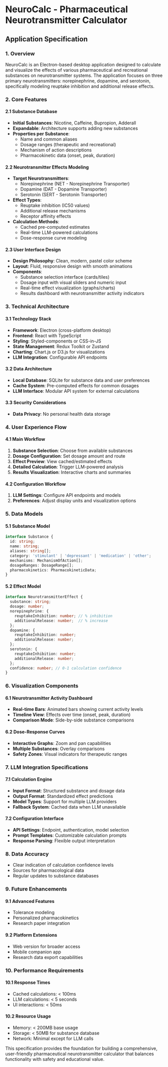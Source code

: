 # NeuroCalc - Pharmaceutical Neurotransmitter Calculator
## Application Specification

### 1. Overview
NeuroCalc is an Electron-based desktop application designed to calculate and visualize the effects of various pharmaceutical and recreational substances on neurotransmitter systems. The application focuses on three primary neurotransmitters: norepinephrine, dopamine, and serotonin, specifically modeling reuptake inhibition and additional release effects.

### 2. Core Features

#### 2.1 Substance Database
- **Initial Substances**: Nicotine, Caffeine, Bupropion, Adderall
- **Expandable**: Architecture supports adding new substances
- **Properties per Substance**:
  - Name and common aliases
  - Dosage ranges (therapeutic and recreational)
  - Mechanism of action descriptions
  - Pharmacokinetic data (onset, peak, duration)

#### 2.2 Neurotransmitter Effects Modeling
- **Target Neurotransmitters**:
  - Norepinephrine (NET - Norepinephrine Transporter)
  - Dopamine (DAT - Dopamine Transporter)
  - Serotonin (SERT - Serotonin Transporter)
- **Effect Types**:
  - Reuptake inhibition (IC50 values)
  - Additional release mechanisms
  - Receptor affinity effects
- **Calculation Methods**:
  - Cached pre-computed estimates
  - Real-time LLM-powered calculations
  - Dose-response curve modeling

#### 2.3 User Interface Design
- **Design Philosophy**: Clean, modern, pastel color scheme
- **Layout**: Fluid, responsive design with smooth animations
- **Components**:
  - Substance selection interface (cards/tiles)
  - Dosage input with visual sliders and numeric input
  - Real-time effect visualization (graphs/charts)
  - Results dashboard with neurotransmitter activity indicators

### 3. Technical Architecture

#### 3.1 Technology Stack
- **Framework**: Electron (cross-platform desktop)
- **Frontend**: React with TypeScript
- **Styling**: Styled-components or CSS-in-JS
- **State Management**: Redux Toolkit or Zustand
- **Charting**: Chart.js or D3.js for visualizations
- **LLM Integration**: Configurable API endpoints

#### 3.2 Data Architecture
- **Local Database**: SQLite for substance data and user preferences
- **Cache System**: Pre-computed effects for common dosages
- **LLM Interface**: Modular API system for external calculations

#### 3.3 Security Considerations
- **Data Privacy**: No personal health data storage

### 4. User Experience Flow

#### 4.1 Main Workflow
1. **Substance Selection**: Choose from available substances
2. **Dosage Configuration**: Set dosage amount and route
3. **Effect Preview**: View cached/estimated effects
4. **Detailed Calculation**: Trigger LLM-powered analysis
5. **Results Visualization**: Interactive charts and summaries

#### 4.2 Configuration Workflow
1. **LLM Settings**: Configure API endpoints and models
2. **Preferences**: Adjust display units and visualization options

### 5. Data Models

#### 5.1 Substance Model
```typescript
interface Substance {
  id: string;
  name: string;
  aliases: string[];
  category: 'stimulant' | 'depressant' | 'medication' | 'other';
  mechanisms: MechanismOfAction[];
  dosageRanges: DosageRange[];
  pharmacokinetics: PharmacokineticData;
}
```

#### 5.2 Effect Model
```typescript
interface NeurotransmitterEffect {
  substance: string;
  dosage: number;
  norepinephrine: {
    reuptakeInhibition: number; // % inhibition
    additionalRelease: number;  // % increase
  };
  dopamine: {
    reuptakeInhibition: number;
    additionalRelease: number;
  };
  serotonin: {
    reuptakeInhibition: number;
    additionalRelease: number;
  };
  confidence: number; // 0-1 calculation confidence
}
```

### 6. Visualization Components

#### 6.1 Neurotransmitter Activity Dashboard
- **Real-time Bars**: Animated bars showing current activity levels
- **Timeline View**: Effects over time (onset, peak, duration)
- **Comparison Mode**: Side-by-side substance comparisons

#### 6.2 Dose-Response Curves
- **Interactive Graphs**: Zoom and pan capabilities
- **Multiple Substances**: Overlay comparisons
- **Safety Zones**: Visual indicators for therapeutic ranges

### 7. LLM Integration Specifications

#### 7.1 Calculation Engine
- **Input Format**: Structured substance and dosage data
- **Output Format**: Standardized effect predictions
- **Model Types**: Support for multiple LLM providers
- **Fallback System**: Cached data when LLM unavailable

#### 7.2 Configuration Interface
- **API Settings**: Endpoint, authentication, model selection
- **Prompt Templates**: Customizable calculation prompts
- **Response Parsing**: Flexible output interpretation

### 8. Data Accuracy
- Clear indication of calculation confidence levels
- Sources for pharmacological data
- Regular updates to substance databases

### 9. Future Enhancements

#### 9.1 Advanced Features
- Tolerance modeling
- Personalized pharmacokinetics
- Research paper integration

#### 9.2 Platform Extensions
- Web version for broader access
- Mobile companion app
- Research data export capabilities

### 10. Performance Requirements

#### 10.1 Response Times
- Cached calculations: < 100ms
- LLM calculations: < 5 seconds
- UI interactions: < 50ms

#### 10.2 Resource Usage
- Memory: < 200MB base usage
- Storage: < 50MB for substance database
- Network: Minimal except for LLM calls

This specification provides the foundation for building a comprehensive, user-friendly pharmaceutical neurotransmitter calculator that balances functionality with safety and educational value.